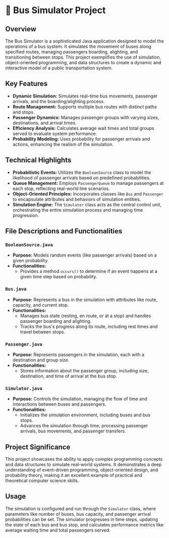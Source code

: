 # 🚌 Bus Simulator Project

## Overview
The Bus Simulator is a sophisticated Java application designed to model the operations of a bus system. It simulates the movement of buses along specified routes, managing passengers boarding, alighting, and transitioning between stops. This project exemplifies the use of simulation, object-oriented programming, and data structures to create a dynamic and interactive model of a public transportation system.

## Key Features
- **Dynamic Simulation:** Simulates real-time bus movements, passenger arrivals, and the boarding/alighting process.
- **Route Management:** Supports multiple bus routes with distinct paths and stops.
- **Passenger Dynamics:** Manages passenger groups with varying sizes, destinations, and arrival times.
- **Efficiency Analysis:** Calculates average wait times and total groups served to evaluate system performance.
- **Probability Modeling:** Uses probability for passenger arrivals and actions, enhancing the realism of the simulation.

## Technical Highlights
- **Probabilistic Events:** Utilizes the `BooleanSource` class to model the likelihood of passenger arrivals based on predefined probabilities.
- **Queue Management:** Employs `PassengerQueue` to manage passengers at each stop, reflecting real-world line scenarios.
- **Object-Oriented Principles:** Incorporates classes like `Bus` and `Passenger` to encapsulate attributes and behaviors of simulation entities.
- **Simulation Engine:** The `Simulator` class acts as the central control unit, orchestrating the entire simulation process and managing time progression.

## File Descriptions and Functionalities

### `BooleanSource.java`
- **Purpose:** Models random events (like passenger arrivals) based on a given probability.
- **Functionalities:**
  - Provides a method `occurs()` to determine if an event happens at a given time step based on probability.

### `Bus.java`
- **Purpose:** Represents a bus in the simulation with attributes like route, capacity, and current stop.
- **Functionalities:**
  - Manages bus state (resting, en route, or at a stop) and handles passenger boarding and alighting.
  - Tracks the bus's progress along its route, including rest times and travel between stops.

### `Passenger.java`
- **Purpose:** Represents passengers in the simulation, each with a destination and group size.
- **Functionalities:**
  - Stores information about the passenger group, including size, destination, and time of arrival at the bus stop.

### `Simulator.java`
- **Purpose:** Controls the simulation, managing the flow of time and interactions between buses and passengers.
- **Functionalities:**
  - Initializes the simulation environment, including buses and bus stops.
  - Advances the simulation through time, processing passenger arrivals, bus movements, and passenger transfers.

## Project Significance
This project showcases the ability to apply complex programming concepts and data structures to simulate real-world systems. It demonstrates a deep understanding of event-driven programming, object-oriented design, and probability theory, making it an excellent example of practical and theoretical computer science skills.

## Usage
The simulation is configured and run through the `Simulator` class, where parameters like number of buses, bus capacity, and passenger arrival probabilities can be set. The simulator progresses in time steps, updating the state of each bus and bus stop, and calculates performance metrics like average waiting time and total passengers served.
